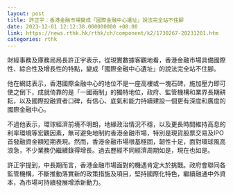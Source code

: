 ```yaml
---
layout: post
title: 許正宇：香港金融市場變成「國際金融中心遺址」說法完全站不住腳
date: 2023-12-01 12:12:38.000000000 +08:00
link: https://news.rthk.hk/rthk/ch/component/k2/1730267-20231201.htm
categories: rthk
---
```


財經事務及庫務局局長許正宇表示，從現實數據客觀地看，香港金融市場具備國際性、綜合性及增長性的特點，變成「國際金融中心遺址」的說法完全站不住腳。

他在網誌表示，香港國際金融中心的地位不是一座高樓或一塊石碑，施加壓力即可使之倒下，成就倚靠的是「一國兩制」的獨特地位，政府、監管機構和業界長期耕耘，以及國際投融資者口碑，有信心、底氣和能力持續建設一個更有深度和廣度的國際金融中心。

不過他表示，環球經濟前境不明朗，地緣政治情況不穩，以及更長時間維持高息的利率環境等宏觀因素，無可避免地制約香港金融市場，特別是現貨股票交易及IPO首發融資金額短期表現。然而，香港金融市場根基穩固，韌性十足，面對環球風高浪急，不少業務仍繼續錄得增長。過去歷經不同經濟周期如是，現在也如是。

許正宇提到，中長期而言，香港金融市場面對的機遇肯定大於挑戰。政府會聯同各監管機構，不斷推動落實新的政策措施及項目，堅持國際化特色，繼續融通中外資本，為市場可持續發展增添新動力。
